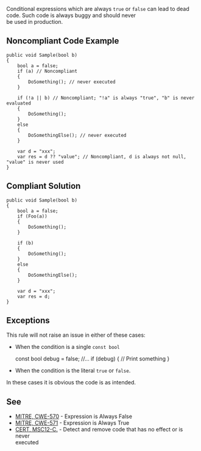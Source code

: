 
Conditional expressions which are always `true` or `false` can lead to dead code. Such code is always buggy and should never<br>be used in production.

## Noncompliant Code Example


    public void Sample(bool b)
    {
        bool a = false;
        if (a) // Noncompliant
        {
            DoSomething(); // never executed
        }
    
        if (!a || b) // Noncompliant; "!a" is always "true", "b" is never evaluated
        {
            DoSomething();
        }
        else
        {
            DoSomethingElse(); // never executed
        }
    
        var d = "xxx";
        var res = d ?? "value"; // Noncompliant, d is always not null, "value" is never used
    }


## Compliant Solution


    public void Sample(bool b)
    {
        bool a = false;
        if (Foo(a))
        {
            DoSomething();
        }
    
        if (b)
        {
            DoSomething();
        }
        else
        {
            DoSomethingElse();
        }
    
        var d = "xxx";
        var res = d;
    }


## Exceptions

This rule will not raise an issue in either of these cases:

- When the condition is a single `const bool`



    const bool debug = false;
    //...
    if (debug)
    {
      // Print something
    }


- When the condition is the literal `true` or `false`.


In these cases it is obvious the code is as intended.

## See

- [MITRE, CWE-570](http://cwe.mitre.org/data/definitions/570.html) - Expression is Always False
- [MITRE, CWE-571](http://cwe.mitre.org/data/definitions/571) - Expression is Always True
- [CERT, MSC12-C.](https://www.securecoding.cert.org/confluence/x/NYA5) - Detect and remove code that has no effect or is never<br>  executed

